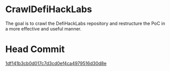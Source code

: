 # CrawlDefiHackLabs
The goal is to crawl the DefiHackLabs repository and restructure the PoC in a more effective and useful manner.

# Head Commit
[1df141b3cb0d017c7d3cd0ef4ca4979516d30d8e](https://github.com/SunWeb3Sec/DeFiHackLabs/tree/1df141b3cb0d017c7d3cd0ef4ca4979516d30d8e)

